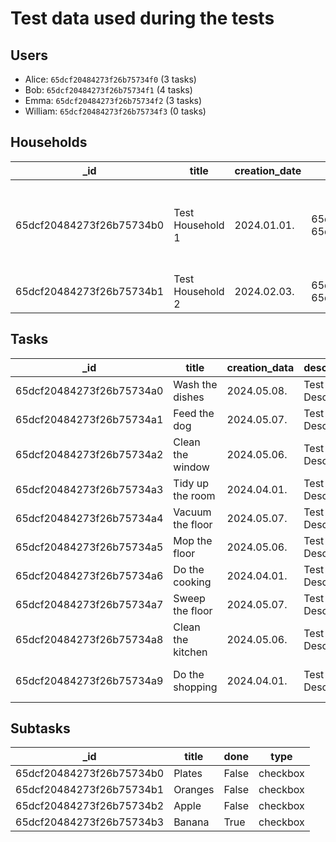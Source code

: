 # Test data used during the tests

## Users

- Alice: `65dcf20484273f26b75734f0` (3 tasks)
- Bob: `65dcf20484273f26b75734f1`   (4 tasks)
- Emma: `65dcf20484273f26b75734f2`  (3 tasks)
- William: `65dcf20484273f26b75734f3`   (0 tasks)

## Households

| _id 	| title 	| creation_date 	| people 	| tasks |
|-----	|-------	|---------------	|-------------	|--------- |
|65dcf20484273f26b75734b0|Test Household 1|2024.01.01.|65dcf20484273f26b75734f0, 65dcf20484273f26b75734f1|65dcf20484273f26b75734a0, 65dcf20484273f26b75734a3, 65dcf20484273f26b75734a5, 65dcf20484273f26b75734a1, 65dcf20484273f26b75734a4, 65dcf20484273f26b75734a6, 65dcf20484273f26b75734a8|
|65dcf20484273f26b75734b1|Test Household 2|2024.02.03.|65dcf20484273f26b75734f2, 65dcf20484273f26b75734f3|65dcf20484273f26b75734a2, 65dcf20484273f26b75734a7, 65dcf20484273f26b75734a9|

## Tasks

| _id 	| title 	| creation_data 	| description 	| done 	| due_date 	| responsible_id 	| subtasks 	|
|-----	|-------	|---------------	|-------------	|------	|----------	|----------------	|----------	|
|65dcf20484273f26b75734a0|Wash the dishes|2024.05.08.|Test Description|False|2024.05.20.|65dcf20484273f26b75734f0|65dcf20484273f26b75734b0|
|65dcf20484273f26b75734a1|Feed the dog|2024.05.07.|Test Description|False|2024.05.21.|65dcf20484273f26b75734f1|                	|
|65dcf20484273f26b75734a2|Clean the window|2024.05.06.|Test Description|False|2024.05.10.|65dcf20484273f26b75734f2|                	|
|65dcf20484273f26b75734a3|Tidy up the room|2024.04.01.|Test Description|False|2024.05.12.|65dcf20484273f26b75734f0|                	|
|65dcf20484273f26b75734a4|Vacuum the floor|2024.05.07.|Test Description|False|2024.05.14.|65dcf20484273f26b75734f1|                	|
|65dcf20484273f26b75734a5|Mop the floor|2024.05.06.|Test Description|True|2024.05.20.|65dcf20484273f26b75734f0|                	|
|65dcf20484273f26b75734a6|Do the cooking|2024.04.01.|Test Description|True|2024.04.12.|65dcf20484273f26b75734f1|                	|
|65dcf20484273f26b75734a7|Sweep the floor|2024.05.07.|Test Description|True|2024.05.08.|65dcf20484273f26b75734f2|                	|
|65dcf20484273f26b75734a8|Clean the kitchen|2024.05.06.|Test Description|True|2024.05.30.|65dcf20484273f26b75734f1|                	|
|65dcf20484273f26b75734a9|Do the shopping|2024.04.01.|Test Description|True|2024.04.02.|65dcf20484273f26b75734f2|65dcf20484273f26b75734b1, 65dcf20484273f26b75734b2, 65dcf20484273f26b75734b3|

## Subtasks

| _id 	| title 	| done 	| type 	|
|-----	|-------	|---------------	|-------------	|
|65dcf20484273f26b75734b0|Plates|False|checkbox|
|65dcf20484273f26b75734b1|Oranges|False|checkbox|
|65dcf20484273f26b75734b2|Apple|False|checkbox|
|65dcf20484273f26b75734b3|Banana|True|checkbox|
